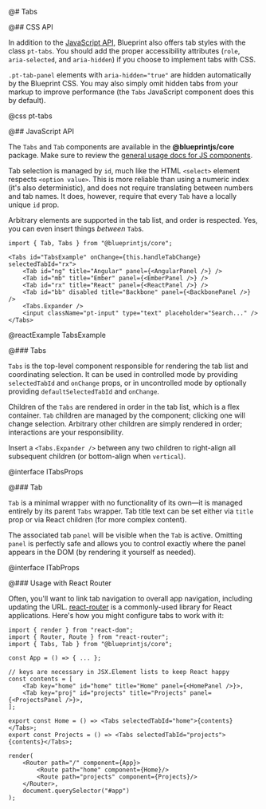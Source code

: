 @# Tabs

@## CSS API

In addition to the [JavaScript API](#core/components/tabs.javascript-api), Blueprint also offers tab styles with the
class `pt-tabs`. You should add the proper accessibility attributes (`role`, `aria-selected`, and
`aria-hidden`) if you choose to implement tabs with CSS.

`.pt-tab-panel` elements with `aria-hidden="true"` are hidden automatically by the Blueprint CSS.
You may also simply omit hidden tabs from your markup to improve performance (the `Tabs`
JavaScript component does this by default).

@css pt-tabs

@## JavaScript API

The `Tabs` and `Tab` components are available in the __@blueprintjs/core__
package. Make sure to review the [general usage docs for JS components](#blueprint.usage).

Tab selection is managed by `id`, much like the HTML `<select>` element respects `<option value>`. This is more reliable than using a numeric index (it's also deterministic), and
does not require translating between numbers and tab names. It does, however, require that
every `Tab` have a locally unique `id` prop.

Arbitrary elements are supported in the tab list, and order is respected. Yes, you can even
insert things _between_ `Tab`s.

```tsx
import { Tab, Tabs } from "@blueprintjs/core";

<Tabs id="TabsExample" onChange={this.handleTabChange} selectedTabId="rx">
    <Tab id="ng" title="Angular" panel={<AngularPanel />} />
    <Tab id="mb" title="Ember" panel={<EmberPanel />} />
    <Tab id="rx" title="React" panel={<ReactPanel />} />
    <Tab id="bb" disabled title="Backbone" panel={<BackbonePanel />} />
    <Tabs.Expander />
    <input className="pt-input" type="text" placeholder="Search..." />
</Tabs>
```

@reactExample TabsExample

@### Tabs

`Tabs` is the top-level component responsible for rendering the tab list and coordinating selection.
It can be used in controlled mode by providing `selectedTabId` and `onChange` props, or in
uncontrolled mode by optionally providing `defaultSelectedTabId` and `onChange`.

Children of the `Tabs` are rendered in order in the tab list, which is a flex container.
`Tab` children are managed by the component; clicking one will change selection. Arbitrary other
children are simply rendered in order; interactions are your responsibility.

Insert a `<Tabs.Expander />` between any two children to right-align all subsequent children (or bottom-align when `vertical`).

@interface ITabsProps

@### Tab

`Tab` is a minimal wrapper with no functionality of its own&mdash;it is managed entirely by its
parent `Tabs` wrapper. Tab title text can be set either via `title` prop or via React children
(for more complex content).

The associated tab `panel` will be visible when the `Tab` is active. Omitting `panel` is perfectly
safe and allows you to control exactly where the panel appears in the DOM (by rendering it yourself
as needed).

@interface ITabProps

@### Usage with React Router

Often, you'll want to link tab navigation to overall app navigation, including updating the URL.
[react-router](https://github.com/reactjs/react-router) is a commonly-used library for React
applications. Here's how you might configure tabs to work with it:

```tsx
import { render } from "react-dom";
import { Router, Route } from "react-router";
import { Tabs, Tab } from "@blueprintjs/core";

const App = () => { ... };

// keys are necessary in JSX.Element lists to keep React happy
const contents = [
    <Tab key="home" id="home" title="Home" panel={<HomePanel />}>,
    <Tab key="proj" id="projects" title="Projects" panel={<ProjectsPanel />}>,
];

export const Home = () => <Tabs selectedTabId="home">{contents}</Tabs>;
export const Projects = () => <Tabs selectedTabId="projects">{contents}</Tabs>;

render(
    <Router path="/" component={App}>
        <Route path="home" component={Home}/>
        <Route path="projects" component={Projects}/>
    </Router>,
    document.querySelector("#app")
);
```
